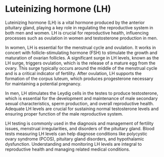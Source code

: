<!--
source: GPT-4o: luteinizing hormone (LH) (as paragraphs) (less than 220 words)
sibs: follicle-stimulating-hormone, luteinizing-hormone
tags: hormones reproductive-system
-->

# Luteinizing hormone (LH)

Luteinizing hormone (LH) is a vital hormone produced by the anterior pituitary gland, playing a key role in regulating the reproductive system in both men and women. LH is crucial for reproductive health, influencing processes such as ovulation in women and testosterone production in men.

In women, LH is essential for the menstrual cycle and ovulation. It works in concert with follicle-stimulating hormone (FSH) to stimulate the growth and maturation of ovarian follicles. A significant surge in LH levels, known as the LH surge, triggers ovulation, which is the release of a mature egg from the ovary. This surge typically occurs around the middle of the menstrual cycle and is a critical indicator of fertility. After ovulation, LH supports the formation of the corpus luteum, which produces progesterone necessary for maintaining a potential pregnancy.

In men, LH stimulates the Leydig cells in the testes to produce testosterone, which is essential for the development and maintenance of male secondary sexual characteristics, sperm production, and overall reproductive health. Adequate LH levels are crucial for sustaining normal testosterone levels and ensuring proper function of the male reproductive system.

LH testing is commonly used in the diagnosis and management of fertility issues, menstrual irregularities, and disorders of the pituitary gland. Blood tests measuring LH levels can help diagnose conditions like polycystic ovary syndrome (PCOS), pituitary gland disorders, and hypothalamic dysfunction. Understanding and monitoring LH levels are integral to reproductive health and managing related medical conditions.
